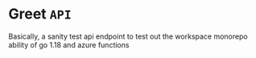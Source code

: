 # Greet `API`
Basically, a sanity test api endpoint to test out the workspace monorepo ability of go 1.18 and azure functions